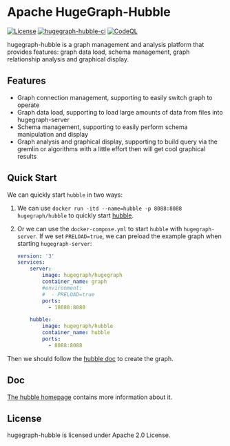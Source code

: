 # Apache HugeGraph-Hubble

[![License](https://img.shields.io/badge/license-Apache%202-0E78BA.svg)](https://www.apache.org/licenses/LICENSE-2.0.html)
[![hugegraph-hubble-ci](https://github.com/apache/incubator-hugegraph-toolchain/actions/workflows/hubble-ci.yml/badge.svg?branch=master)](https://github.com/apache/incubator-hugegraph-toolchain/actions/workflows/hubble-ci.yml)
[![CodeQL](https://github.com/apache/incubator-hugegraph-toolchain/actions/workflows/codeql-analysis.yml/badge.svg)](https://github.com/apache/incubator-hugegraph-toolchain/actions/workflows/codeql-analysis.yml)

hugegraph-hubble is a graph management and analysis platform that provides features: graph data load, schema management, graph relationship analysis and graphical display.

## Features

- Graph connection management, supporting to easily switch graph to operate
- Graph data load, supporting to load large amounts of data from files into hugegraph-server
- Schema management, supporting to easily perform schema manipulation and display
- Graph analysis and graphical display, supporting to build query via the gremlin or algorithms with a little effort then will get cool graphical results

## Quick Start

We can quickly start `hubble` in two ways:

1. We can use `docker run -itd --name=hubble -p 8088:8088 hugegraph/hubble` to quickly start [hubble](https://hub.docker.com/r/hugegraph/hubble).
2. Or we can use the `docker-compose.yml` to start `hubble` with `hugegraph-server`. If we set `PRELOAD=true`, we can preload the example graph when starting `hugegraph-server`:
    
    ```yaml
    version: '3'
    services:
        server:
            image: hugegraph/hugegraph
            container_name: graph
            #environment:
            #  - PRELOAD=true
            ports:
              - 18080:8080

        hubble:
            image: hugegraph/hubble
            container_name: hubble
            ports:
              - 8088:8088
    ```

Then we should follow the [hubble doc](https://hugegraph.apache.org/docs/quickstart/hugegraph-hubble/#3platform-workflow) to create the graph.

## Doc

[The hubble homepage](https://hugegraph.apache.org/docs/quickstart/hugegraph-hubble/) contains more information about it.

## License

hugegraph-hubble is licensed under Apache 2.0 License.

